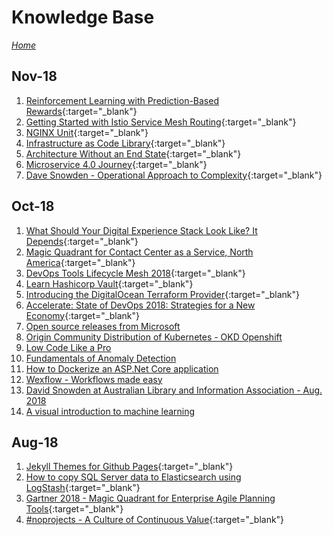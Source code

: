 # Knowledge Base

[_Home_](../)

## Nov-18

1. [Reinforcement Learning with Prediction-Based Rewards](2018-11/reinforcement-learning-with-prediction-based-rewards.md){:target="_blank"}
1. [Getting Started with Istio Service Mesh Routing](2018-11/istio-service-mesh-tutorial.md){:target="_blank"}
1. [NGINX Unit](2018-11/nginx-unit.md){:target="_blank"}
1. [Infrastructure as Code Library](2018-11/infrastructure-as-code-library.md){:target="_blank"}
1. [Architecture Without an End State](2018-11/architecture-without-an-end-state.md){:target="_blank"}
1. [Microservice 4.0 Journey](2018-11/microservices-journey.md){:target="_blank"}
1. [Dave Snowden - Operational Approach to Complexity](2018-11/operational-approach-to-complexity.md){:target="_blank"}

## Oct-18

1. [What Should Your Digital Experience Stack Look Like? It Depends](2018-10/digital-experience-stack.md){:target="_blank"}
1. [Magic Quadrant for Contact Center as a Service, North America](2018-10/gartner-2018-mq-ccaas-na.md){:target="_blank"}
1. [DevOps Tools Lifecycle Mesh 2018](2018-10/devops-tools-lifecycle-mesh-2018.md){:target="_blank"}
1. [Learn Hashicorp Vault](2018-10/learn-hashicorp-vault.md){:target="_blank"}
1. [Introducing the DigitalOcean Terraform Provider](2018-10/digitalocean-terraform-provider.md){:target="_blank"}
1. [Accelerate: State of DevOps 2018: Strategies for a New Economy](2018-10/DORA-State-of-DevOps-2018.md){:target="_blank"}
1. [Open source releases from Microsoft](2018-10/open-source-ms.md)
1. [Origin Community Distribution of Kubernetes - OKD Openshift](2018-10/openshift-okd.md)
1. [Low Code Like a Pro](2018-10/low-code-like-a-pro.md)
1. [Fundamentals of Anomaly Detection](2018-10/fundamentals-of-anomaly-detection.md)
1. [How to Dockerize an ASP.Net Core application](2018-10/dockerize-asp.net-core-app.md)
1. [Wexflow - Workflows made easy](2018-10/wexflow.md)
1. [David Snowden at Australian Library and Information Association - Aug. 2018](2018-10/david-snowden-at-alia.md)
1. [A visual introduction to machine learning](2018-10/visual-intro-to-ml.md)

## Aug-18

1. [Jekyll Themes for Github Pages](2018-08/jekyll-themes-for-github-pages.md){:target="_blank"}
1. [How to copy SQL Server data to Elasticsearch using LogStash](2018-08/how-to-copy-sql-server-data-to-elasticsearch-using-logstash.md){:target="_blank"}
1. [Gartner 2018 - Magic Quadrant for Enterprise Agile Planning Tools](2018-08/gartner-2018-mq-agile-tools.md){:target="_blank"}
1. [#noprojects - A Culture of Continuous Value](2018-08/noprojects-a-culture-of-continuous-value.md){:target="_blank"}
